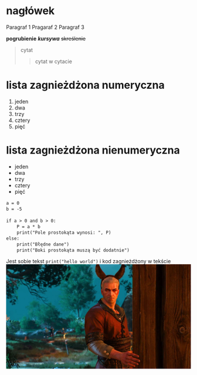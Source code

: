 # nagłówek

Paragraf 1
Pragaraf 2
Paragraf 3

**pogrubienie**
***kursywa***
~~skreślenie~~
>cytat
>>cytat w cytacie

# lista zagnieżdżona numeryczna

1. jeden
2. dwa
3. trzy
4. cztery
5. pięć


# lista zagnieżdżona nienumeryczna

* jeden
* dwa
* trzy
* cztery
* pięć

```
a = 0
b = -5

if a > 0 and b > 0:
    P = a * b
    print("Pole prostokąta wynosi: ", P)
else:
    print("Błędne dane")
    print("Boki prostokąta muszą być dodatnie")
```

Jest sobie tekst `print("hello world")` i kod zagnieżdżony w tekście
![zdj/git.jpg](obrazek.webp)
